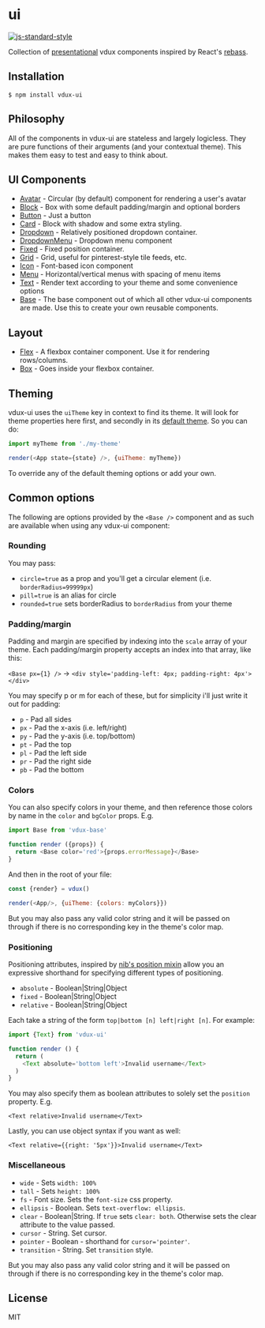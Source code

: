 # ui

[![js-standard-style](https://img.shields.io/badge/code%20style-standard-brightgreen.svg?style=flat)](https://github.com/feross/standard)

Collection of [presentational](https://medium.com/@dan_abramov/smart-and-dumb-components-7ca2f9a7c7d0#.lb1ox895i) vdux components inspired by React's [rebass](https://github.com/jxnblk/rebass).

## Installation

    $ npm install vdux-ui

## Philosophy

All of the components in vdux-ui are stateless and largely logicless. They are pure functions of their arguments (and your contextual theme). This makes them easy to test and easy to think about.

## UI Components

  * [Avatar](https://github.com/vdux-components/ui/tree/master/docs/Avatar.md) - Circular (by default) component for rendering a user's avatar
  * [Block](https://github.com/vdux-components/ui/tree/master/docs/Block.md) - Box with some default padding/margin and optional borders
  * [Button](https://github.com/vdux-components/ui/tree/master/docs/Button.md) - Just a button
  * [Card](https://github.com/vdux-components/ui/tree/master/docs/Card.md) - Block with shadow and some extra styling.
  * [Dropdown](https://github.com/vdux-components/ui/tree/master/docs/Dropdown.md) - Relatively positioned dropdown container.
  * [DropdownMenu](https://github.com/vdux-components/ui/tree/master/docs/DropdownMenu.md) - Dropdown menu component
  * [Fixed](https://github.com/vdux-components/ui/tree/master/docs/Fixed.md) - Fixed position container.
  * [Grid](https://github.com/vdux-components/ui/tree/master/docs/Grid.md) - Grid, useful for pinterest-style tile feeds, etc.
  * [Icon](https://github.com/vdux-components/ui/tree/master/docs/Icon.md) - Font-based icon component
  * [Menu](https://github.com/vdux-components/ui/tree/master/docs/Menu.md) - Horizontal/vertical menus with spacing of menu items
  * [Text](https://github.com/vdux-components/ui/tree/master/docs/Text.md) - Render text according to your theme and some convenience options
  * [Base](https://github.com/vdux-components/ui/tree/master/docs/Base.md) - The base component out of which all other vdux-ui components are made. Use this to create your own reusable components.

## Layout

  * [Flex](https://github.com/vdux-components/ui/tree/master/docs/Flex.md) - A flexbox container component. Use it for rendering rows/columns.
  * [Box](https://github.com/vdux-components/ui/tree/master/docs/Box.md) - Goes inside your flexbox container.

## Theming

vdux-ui uses the `uiTheme` key in context to find its theme. It will look for theme properties here first, and secondly in its [default theme](https://github.com/vdux-components/ui/tree/master/src/default-theme.js). So you can do:

```javascript
import myTheme from './my-theme'

render(<App state={state} />, {uiTheme: myTheme})
```

To override any of the default theming options or add your own.

## Common options

The following are options provided by the `<Base />` component and as such are available when using any vdux-ui component:

### Rounding

You may pass:

  * `circle=true` as a prop and you'll get a circular element (i.e. `borderRadius=99999px`)
  * `pill=true` is an alias for circle
  * `rounded=true` sets borderRadius to `borderRadius` from your theme

### Padding/margin

Padding and margin are specified by indexing into the `scale` array of your theme. Each padding/margin property accepts an index into that array, like this:

`<Base px={1} />` -> `<div style='padding-left: 4px; padding-right: 4px'></div>`

You may specify p or m for each of these, but for simplicity i'll just write it out for padding:

  * `p` - Pad all sides
  * `px` - Pad the x-axis (i.e. left/right)
  * `py` - Pad the y-axis (i.e. top/bottom)
  * `pt` - Pad the top
  * `pl` - Pad the left side
  * `pr` - Pad the right side
  * `pb` - Pad the bottom

### Colors

You can also specify colors in your theme, and then reference those colors by name in the `color` and `bgColor` props. E.g.

```javascript
import Base from 'vdux-base'

function render ({props}) {
  return <Base color='red'>{props.errorMessage}</Base>
}
```

And then in the root of your file:

```javascript
const {render} = vdux()

render(<App/>, {uiTheme: {colors: myColors}})
```

But you may also pass any valid color string and it will be passed on through if there is no corresponding key in the theme's color map.

### Positioning

Positioning attributes, inspired by [nib's position mixin](http://nibstyl.us/docs/#position) allow you an expressive shorthand for specifying different types of positioning.

  * `absolute` - Boolean|String|Object
  * `fixed` - Boolean|String|Object
  * `relative` - Boolean|String|Object

Each take a string of the form `top|bottom [n] left|right [n]`. For example:

```javascript
import {Text} from 'vdux-ui'

function render () {
  return (
    <Text absolute='bottom left'>Invalid username</Text>
  )
}
```

You may also specify them as boolean attributes to solely set the `position` property. E.g.

`<Text relative>Invalid username</Text>`

Lastly, you can use object syntax if you want as well:

`<Text relative={{right: '5px'}}>Invalid username</Text>`

### Miscellaneous

  * `wide` - Sets `width: 100%`
  * `tall` - Sets `height: 100%`
  * `fs` - Font size. Sets the `font-size` css property.
  * `ellipsis` - Boolean. Sets `text-overflow: ellipsis`.
  * `clear` - Boolean|String. If `true` sets `clear: both`. Otherwise sets the clear attribute to the value passed.
  * `cursor` - String. Set cursor.
  * `pointer` - Boolean - shorthand for `cursor='pointer'`.
  * `transition` - String. Set `transition` style.

But you may also pass any valid color string and it will be passed on through if there is no corresponding key in the theme's color map.

## License

MIT
